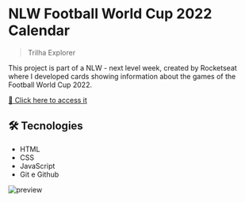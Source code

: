 # NLW Football World Cup 2022 Calendar


> Trilha Explorer

This project is part of a NLW - next level week, created by Rocketseat where I developed cards showing information about the games of the Football World Cup 2022.

[🔗 Click here to access it](https://julianacostas.github.io/NLW-WorldCup2022Calendar-/)


## 🛠 Tecnologies

- HTML
- CSS
- JavaScript
- Git e Github


![preview](https://user-images.githubusercontent.com/49543157/200101831-90ea1dad-7072-45a6-a5ad-acd48c1c5ba4.jpg)
